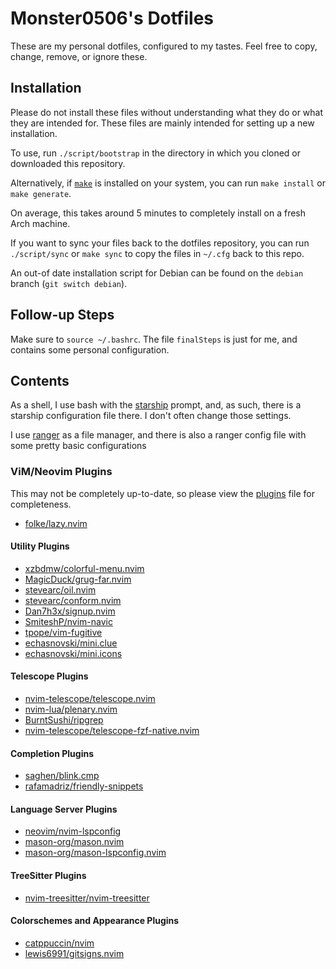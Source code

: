 # Monster0506's Dotfiles

These are my personal dotfiles, configured to my tastes.
Feel free to copy, change, remove, or ignore these.

## Installation

Please do not install these files without understanding what they do or
what they are intended for. These files are mainly intended for setting up
a new installation.

To use, run `./script/bootstrap` in the directory in which you cloned
or downloaded this repository.

Alternatively, if [`make`](https://www.gnu.org/software/make/) is installed on
your system, you can run `make install` or `make generate`.

On average, this takes around 5 minutes to completely install on a fresh
Arch machine.

If you want to sync your files back to the dotfiles repository, you can run
`./script/sync` or `make sync` to copy the files in `~/.cfg` back to this repo.

An out-of date installation script for Debian can be found on the `debian` branch (`git switch debian`).

## Follow-up Steps

Make sure to `source ~/.bashrc`.
The file `finalSteps` is just for me, and contains some personal configuration.

## Contents

As a shell, I use bash with the [starship](https://starship.rs) prompt, and,
as such, there is a starship configuration file there. I don't often change
those settings.

I use [ranger](https://ranger.github.io/) as a file manager, and there is also a
ranger config file with some pretty basic configurations

### ViM/Neovim Plugins

This may not be completely up-to-date, so please view the [plugins](src/nvim/lua/config/plugins/plugins.lua)
file for completeness.

- [folke/lazy.nvim](https://github.com/folke/lazy.nvim.git)

#### Utility Plugins
- [xzbdmw/colorful-menu.nvim](https://github.com/xzbdmw/colorful-menu.nvim)
- [MagicDuck/grug-far.nvim](https://github.com/MagicDuck/grug-far.nvim)
- [stevearc/oil.nvim](https://github.com/stevearc/oil.nvim)
- [stevearc/conform.nvim](https://github.com/stevearc/conform.nvim)
- [Dan7h3x/signup.nvim](https://github.com/Dan7h3x/signup.nvim)
- [SmiteshP/nvim-navic](https://github.com/SmiteshP/nvim-navic)
- [tpope/vim-fugitive](https://github.com/tpope/vim-fugitive)
- [echasnovski/mini.clue](https://github.com/echasnovski/mini.clue)
- [echasnovski/mini.icons](https://github.com/echasnovski/mini.icons)

#### Telescope Plugins
- [nvim-telescope/telescope.nvim](https://github.com/nvim-telescope/telescope.nvim)
- [nvim-lua/plenary.nvim](https://github.com/nvim-lua/plenary.nvim)
- [BurntSushi/ripgrep](https://github.com/BurntSushi/ripgrep)
- [nvim-telescope/telescope-fzf-native.nvim](https://github.com/nvim-telescope/telescope-fzf-native.nvim)

#### Completion Plugins
- [saghen/blink.cmp](https://github.com/saghen/blink.cmp)
- [rafamadriz/friendly-snippets](https://github.com/rafamadriz/friendly-snippets)

#### Language Server Plugins
- [neovim/nvim-lspconfig](https://github.com/neovim/nvim-lspconfig)
- [mason-org/mason.nvim](https://github.com/mason-org/mason.nvim)
- [mason-org/mason-lspconfig.nvim](https://github.com/mason-org/mason-lspconfig.nvim)

#### TreeSitter Plugins
- [nvim-treesitter/nvim-treesitter](https://github.com/nvim-treesitter/nvim-treesitter)

#### Colorschemes and Appearance Plugins
- [catppuccin/nvim](https://github.com/catppuccin/nvim)
- [lewis6991/gitsigns.nvim](https://github.com/lewis6991/gitsigns.nvim)
